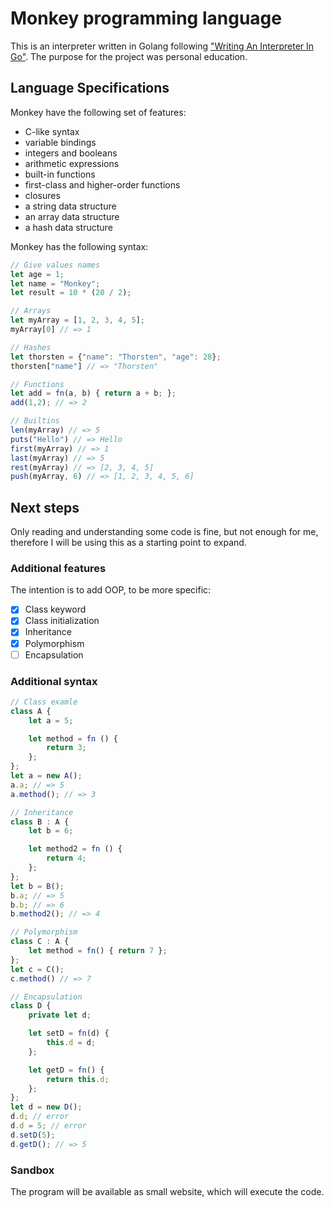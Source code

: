 # Monkey programming language

This is an interpreter written in Golang following ["Writing An Interpreter In Go"](https://interpreterbook.com/).
The purpose for the project was personal education.

## Language Specifications

Monkey have the following set of features:

- C-like syntax
- variable bindings
- integers and booleans
- arithmetic expressions
- built-in functions
- first-class and higher-order functions
- closures
- a string data structure
- an array data structure
- a hash data structure

Monkey has the following syntax:

```js
// Give values names
let age = 1;
let name = "Monkey";
let result = 10 * (20 / 2);

// Arrays
let myArray = [1, 2, 3, 4, 5];
myArray[0] // => 1

// Hashes
let thorsten = {"name": "Thorsten", "age": 28};
thorsten["name"] // => "Thorsten"

// Functions
let add = fn(a, b) { return a + b; };
add(1,2); // => 2

// Builtins
len(myArray) // => 5
puts("Hello") // => Hello
first(myArray) // => 1
last(myArray) // => 5
rest(myArray) // => [2, 3, 4, 5]
push(myArray, 6) // => [1, 2, 3, 4, 5, 6]
```

## Next steps
Only reading and understanding some code is fine, but not enough for me, therefore I will be using this as a starting 
point to expand.
### Additional features
The intention is to add OOP, to be more specific:
- [x] Class keyword
- [x] Class initialization
- [x] Inheritance
- [x] Polymorphism
- [ ] Encapsulation

### Additional syntax
```js
// Class examle
class A {
    let a = 5;

    let method = fn () {
        return 3;
    };
};
let a = new A();
a.a; // => 5
a.method(); // => 3

// Inheritance
class B : A {
    let b = 6;

    let method2 = fn () {
        return 4;
    };
};
let b = B();
b.a; // => 5
b.b; // => 6
b.method2(); // => 4

// Polymorphism
class C : A {
    let method = fn() { return 7 };
};
let c = C();
c.method() // => 7

// Encapsulation
class D {
    private let d;

    let setD = fn(d) {
        this.d = d;
    };

    let getD = fn() {
        return this.d;
    };
};
let d = new D();
d.d; // error
d.d = 5; // error
d.setD(5); 
d.getD(); // => 5
```


### Sandbox
The program will be available as small website, which will execute the code.


